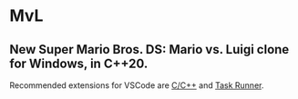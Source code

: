 # MvL
New Super Mario Bros. DS: Mario vs. Luigi clone for Windows, in C++20.
---
Recommended extensions for VSCode are [C/C++](https://marketplace.visualstudio.com/items?itemName=ms-vscode.cpptools) and [Task Runner](https://marketplace.visualstudio.com/items?itemName=SanaAjani.taskrunnercode).
